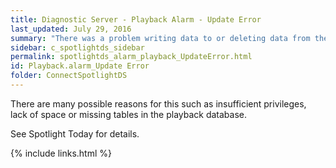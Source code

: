 ```yaml
---
title: ﻿Diagnostic Server - Playback Alarm - Update Error
last_updated: July 29, 2016
summary: "There was a problem writing data to or deleting data from the playback database."
sidebar: c_spotlightds_sidebar
permalink: spotlightds_alarm_playback_UpdateError.html
id: Playback.alarm_Update Error
folder: ConnectSpotlightDS
---
```



There are many possible reasons for this such as insufficient privileges, lack of space or missing tables in the playback database.

See <xref href="spotlight:AlarmLog.AlarmLogCurrent" format="html" scope="external">Spotlight Today</xref> for details.


{% include links.html %}
